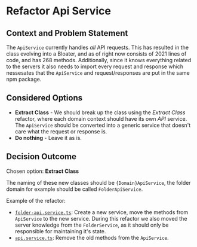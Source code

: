 # Refactor Api Service

## Context and Problem Statement

The `ApiService` currently handles _all_ API requests. This has resulted in the
class evolving into a Bloater, and as of right now consists of 2021 lines of
code, and has 268 methods. Additionally, since it knows everything related to the
servers it also needs to import every request and response which nessesates that
the `ApiService` and request/responses are put in the same npm package.

## Considered Options

* **Extract Class** - We should break up the class using the _Extract Class_
refactor, where each domain context should have its own _API_ service. The
`ApiService` should be converted into a generic service that doesn't care what
the request or response is.
* **Do nothing** - Leave it as is.

## Decision Outcome

Chosen option: **Extract Class**

The naming of these new classes should be `{Domain}ApiService`, the folder
domain for example should be called `FolderApiService`.

Example of the refactor:

* [`folder-api.service.ts`][folder-api]: Create a new service, move the methods
from `ApiService` to the new service. During this refactor we also moved the
server knowledge from the `FolderService`, as it should only be responsible
for maintaining it's state.
* [`api.service.ts`][api]: Remove the old methods from the `ApiService`.

[folder-api]: https://github.com/bitwarden/clients/pull/3011/files#diff-11b3488b9977f06625349680f81554505613715cfcc9890ebb356a74579c236a
[api]: https://github.com/bitwarden/clients/pull/3011/files#diff-6c8f3163b688c01f589d1e9ee5b7998aea4a0aedde8333c3939fb6181c301bed
